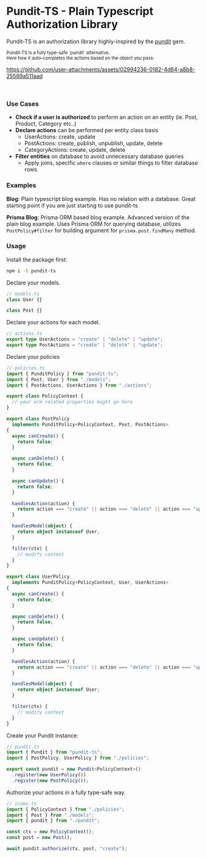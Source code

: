 # Pundit-TS - Plain Typescript Authorization Library

Pundit-TS is an authorization library highly-inspired by the [pundit](https://github.com/varvet/pundit) gem.

<small>
  Pundit-TS is a fully type-safe `pundit` alternative.<br/>
  Here how it auto-completes the actions based on the object you pass:
</small>

https://github.com/user-attachments/assets/02994236-0182-4d84-a8b8-25589a511aad

<br/>

### Use Cases

- **Check if a user is authorized** to perform an action on an entity (ie. Post, Product, Category etc..)
- **Declare actions** can be performed per entity class basis
  - UserActions: create, update
  - PostActions: create, publish, unpublish, update, delete
  - CategoryActions: create, update, delete
- **Filter entities** on database to avoid unnecessary database queries
  - Apply joins, specific `where` clauses or similar things to filter database rows.

### Examples

**Blog**: Plain typescript blog example. Has no relation with a database. Great starting point if you are just starting to use pundit-ts

**Prisma Blog**: Prisma ORM based blog example. Advanced version of the plain blog example. Uses Prisma ORM for querying database, utilizes `PostPolicy#filter` for building argument for `prisma.post.findMany` method.

### Usage

Install the package first:

```sh
npm i -S pundit-ts
```

Declare your models.

```typescript
// models.ts
class User {}

class Post {}
```

Declare your actions for each model.

```typescript
// actions.ts
export type UserActions = "create" | "delete" | "update";
export type PostActions = "create" | "delete" | "update";
```

Declare your policies

```typescript
// policies.ts
import { PunditPolicy } from "pundit-ts";
import { Post, User } from "./models";
import { PostActions, UserActions } from "./actions";

export class PolicyContext {
  // your orm related properties might go here
}

export class PostPolicy
  implements PunditPolicy<PolicyContext, Post, PostActions>
{
  async canCreate() {
    return false;
  }

  async canDelete() {
    return false;
  }

  async canUpdate() {
    return false;
  }

  handlesAction(action) {
    return action === "create" || action === "delete" || action === "update";
  }

  handlesModel(object) {
    return object instanceof User;
  }

  filter(ctx) {
    // modify context
  }
}

export class UserPolicy
  implements PunditPolicy<PolicyContext, User, UserActions>
{
  async canCreate() {
    return false;
  }

  async canDelete() {
    return false;
  }

  async canUpdate() {
    return false;
  }

  handlesAction(action) {
    return action === "create" || action === "delete" || action === "update";
  }

  handlesModel(object) {
    return object instanceof User;
  }

  filter(ctx) {
    // modify context
  }
}
```

Create your Pundit instance:

```typescript
// pundit.ts
import { Pundit } from "pundit-ts";
import { PostPolicy, UserPolicy } from "./policies";

export const pundit = new Pundit<PolicyContext>()
  .register(new UserPolicy())
  .register(new PostPolicy());
```

Authorize your actions in a fully type-safe way.

```typescript
// index.ts
import { PolicyContext } from "./policies";
import { Post } from "./models";
import { pundit } from "./pundit";

const ctx = new PolicyContext();
const post = new Post();

await pundit.authorize(ctx, post, "create");
```
